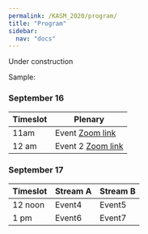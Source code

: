 ```yaml
---
permalink: /KASM_2020/program/
title: "Program"
sidebar:
  nav: "docs"
---
```


Under construction

Sample:

### September 16


| Timeslot | Plenary |
|----------- | ------------------ |
| 11am | Event [Zoom link](https://www.google.com)
| 12 am | Event 2 [Zoom link](https://www.google.com) |

### September 17

| Timeslot| Stream A | Stream B |
| --------| -------- | -------- |
| 12 noon | Event4 | Event5 |
| 1 pm | Event6 | Event7 |